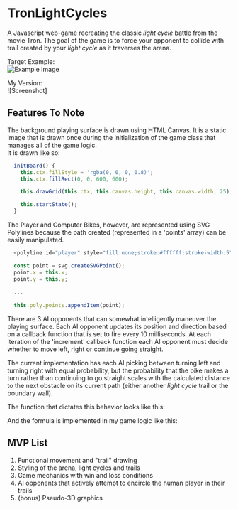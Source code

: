 # TronLightCycles   

A Javascript web-game recreating the classic _light cycle_ battle from the movie Tron. The goal of the game is to force your opponent to collide with trail created by your _light cycle_ as it traverses the arena.  

Target Example:  
![Example Image](https://i1.wp.com/www.theunheardnerd.com/wp-content/uploads/2016/04/Encom-Banner.png?fit=940%2C441&resize=350%2C200)

My Version:  
![Screenshot]

##  Features To Note  
The background playing surface is drawn using HTML Canvas. It is a static image that is drawn once during the initialization of the game class that manages all of the game logic.  
It is drawn like so: 

```javascript
  initBoard() {
    this.ctx.fillStyle = 'rgba(0, 0, 0, 0.8)';
    this.ctx.fillRect(0, 0, 600, 600);

    this.drawGrid(this.ctx, this.canvas.height, this.canvas.width, 25);

    this.startState();
  }
```

The Player and Computer Bikes, however, are represented using SVG Polylines because the path created (represented in a 'points' array) can be easily manipulated. 

```javascript
  <polyline id="player" style="fill:none;stroke:#ffffff;stroke-width:5"/>
```

```javascript
  const point = svg.createSVGPoint();
  point.x = this.x;
  point.y = this.y;
  
  ...
   
  this.poly.points.appendItem(point);
```

There are 3 AI opponents that can somewhat intelligently maneuver the playing surface. Each AI opponent updates its position and direction based on a callback function that is set to fire every 10 milliseconds. At each iteration of the 'increment' callback function each AI opponent must decide whether to move left, right or continue going straight.  

The current implementation has each AI picking between turning left and turning right with equal probability, but the probability that the bike makes a turn rather than continuing to go straight scales with the calculated distance to the next obstacle on its current path (either another _light cycle_ trail or the boundary wall).  

The function that dictates this behavior looks like this:  


And the formula is implemented in my game logic like this:  

## MVP List  
1. Functional movement and "trail" drawing
2. Styling of the arena, light cycles and trails
3. Game mechanics with win and loss conditions
4. AI opponents that actively attempt to encircle the human player in their trails
5. (bonus) Pseudo-3D graphics   
